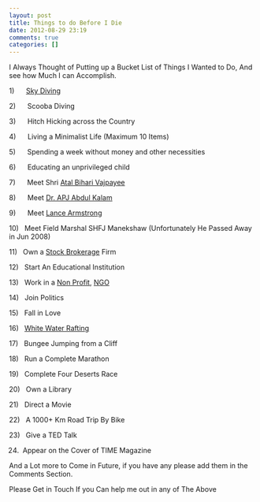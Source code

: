 ```yaml
---
layout: post
title: Things to do Before I Die
date: 2012-08-29 23:19
comments: true
categories: []
---
```

I Always Thought of Putting up a Bucket List of Things I Wanted to Do, And see how Much I can Accomplish.

1)      <a class="zem_slink" title="Parachuting" href="http://en.wikipedia.org/wiki/Parachuting" rel="wikipedia" target="_blank">Sky Diving</a>

2)      Scooba Diving

3)      Hitch Hicking across the Country

4)      Living a Minimalist Life (Maximum 10 Items)

5)      Spending a week without money and other necessities

6)      Educating an unprivileged child

7)      Meet Shri <a class="zem_slink" title="Atal Bihari Vajpayee" href="http://www.atalbiharivajpayee.in" rel="homepage" target="_blank">Atal Bihari Vajpayee</a>

8)      Meet <a class="zem_slink" title="A. P. J. Abdul Kalam" href="http://en.wikipedia.org/wiki/A._P._J._Abdul_Kalam" rel="wikipedia" target="_blank">Dr. APJ Abdul Kalam</a>

9)      Meet <a class="zem_slink" title="Lance Armstrong" href="http://www.lancearmstrong.com/" rel="homepage" target="_blank">Lance Armstrong</a>

10)   Meet Field Marshal SHFJ Manekshaw (Unfortunately He Passed Away in Jun 2008)

11)   Own a <a class="zem_slink" title="Stock broker" href="http://en.wikipedia.org/wiki/Stock_broker" rel="wikipedia" target="_blank">Stock Brokerage</a> Firm

12)   Start An Educational Institution

13)   Work in a <a class="zem_slink" title="Nonprofit organization" href="http://en.wikipedia.org/wiki/Nonprofit_organization" rel="wikipedia" target="_blank">Non Profit</a>, <a class="zem_slink" title="Non-governmental organization" href="http://en.wikipedia.org/wiki/Non-governmental_organization" rel="wikipedia" target="_blank">NGO</a>

14)   Join Politics

15)   Fall in Love

16)   <a class="zem_slink" title="Rafting" href="http://en.wikipedia.org/wiki/Rafting" rel="wikipedia" target="_blank">White Water Rafting</a>

17)   Bungee Jumping from a Cliff

18)   Run a Complete Marathon

19)   Complete Four Deserts Race

20)   Own a Library

21)   Direct a Movie

22)   A 1000+ Km Road Trip By Bike

23)   Give a TED Talk

24)  Appear on the Cover of TIME Magazine

And a Lot more to Come in Future, if you have any please add them in the Comments Section.

Please Get in Touch If you Can help me out in any of The Above
